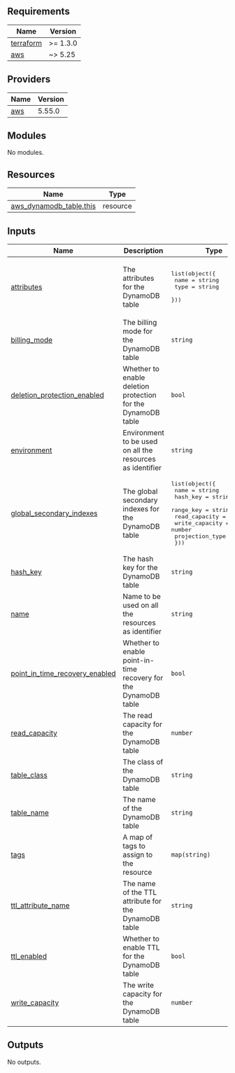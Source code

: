 ## Requirements

| Name | Version |
|------|---------|
| <a name="requirement_terraform"></a> [terraform](#requirement\_terraform) | >= 1.3.0 |
| <a name="requirement_aws"></a> [aws](#requirement\_aws) | ~> 5.25 |

## Providers

| Name | Version |
|------|---------|
| <a name="provider_aws"></a> [aws](#provider\_aws) | 5.55.0 |

## Modules

No modules.

## Resources

| Name | Type |
|------|------|
| [aws_dynamodb_table.this](https://registry.terraform.io/providers/hashicorp/aws/latest/docs/resources/dynamodb_table) | resource |

## Inputs

| Name | Description | Type | Default | Required |
|------|-------------|------|---------|:--------:|
| <a name="input_attributes"></a> [attributes](#input\_attributes) | The attributes for the DynamoDB table | <pre>list(object({<br>    name = string<br>    type = string<br>  }))</pre> | <pre>[<br>  {<br>    "name": "UserID",<br>    "type": "S"<br>  }<br>]</pre> | no |
| <a name="input_billing_mode"></a> [billing\_mode](#input\_billing\_mode) | The billing mode for the DynamoDB table | `string` | `"PAY_PER_REQUEST"` | no |
| <a name="input_deletion_protection_enabled"></a> [deletion\_protection\_enabled](#input\_deletion\_protection\_enabled) | Whether to enable deletion protection for the DynamoDB table | `bool` | `false` | no |
| <a name="input_environment"></a> [environment](#input\_environment) | Environment to be used on all the resources as identifier | `string` | `"dev"` | no |
| <a name="input_global_secondary_indexes"></a> [global\_secondary\_indexes](#input\_global\_secondary\_indexes) | The global secondary indexes for the DynamoDB table | <pre>list(object({<br>    name            = string<br>    hash_key        = string<br>    range_key       = string<br>    read_capacity   = number<br>    write_capacity  = number<br>    projection_type = string<br>  }))</pre> | `[]` | no |
| <a name="input_hash_key"></a> [hash\_key](#input\_hash\_key) | The hash key for the DynamoDB table | `string` | `"UserID"` | no |
| <a name="input_name"></a> [name](#input\_name) | Name to be used on all the resources as identifier | `string` | `"cnc"` | no |
| <a name="input_point_in_time_recovery_enabled"></a> [point\_in\_time\_recovery\_enabled](#input\_point\_in\_time\_recovery\_enabled) | Whether to enable point-in-time recovery for the DynamoDB table | `bool` | `false` | no |
| <a name="input_read_capacity"></a> [read\_capacity](#input\_read\_capacity) | The read capacity for the DynamoDB table | `number` | `5` | no |
| <a name="input_table_class"></a> [table\_class](#input\_table\_class) | The class of the DynamoDB table | `string` | `"STANDARD"` | no |
| <a name="input_table_name"></a> [table\_name](#input\_table\_name) | The name of the DynamoDB table | `string` | `""` | no |
| <a name="input_tags"></a> [tags](#input\_tags) | A map of tags to assign to the resource | `map(string)` | `{}` | no |
| <a name="input_ttl_attribute_name"></a> [ttl\_attribute\_name](#input\_ttl\_attribute\_name) | The name of the TTL attribute for the DynamoDB table | `string` | `""` | no |
| <a name="input_ttl_enabled"></a> [ttl\_enabled](#input\_ttl\_enabled) | Whether to enable TTL for the DynamoDB table | `bool` | `false` | no |
| <a name="input_write_capacity"></a> [write\_capacity](#input\_write\_capacity) | The write capacity for the DynamoDB table | `number` | `5` | no |

## Outputs

No outputs.
